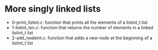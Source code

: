 # More singly linked lists
* 0-print_listint.c: function that prints all the elements of a listint_t list
* 1-listint_len.c: function that returns the number of elements in a linked listint_t list
* 2-add_nodeint.c: function that adds a new node at the beginning of a listint_t list
